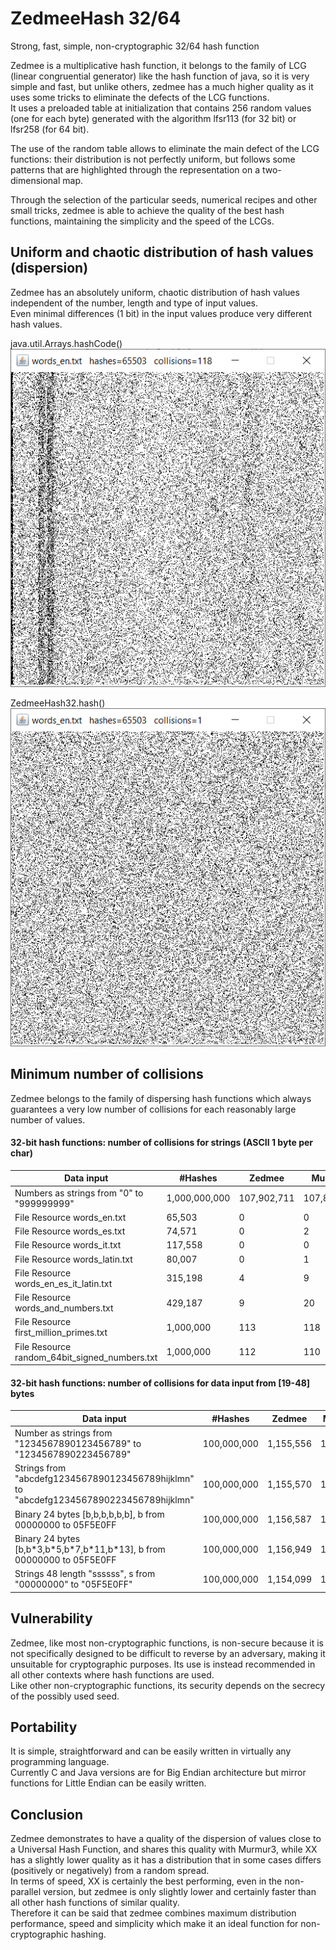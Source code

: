 # ZedmeeHash 32/64
Strong, fast, simple, non-cryptographic 32/64 hash function  

Zedmee is a multiplicative hash function, it belongs to the family of LCG (linear congruential generator) like the hash function of java, so it is very simple and fast, but unlike others, zedmee has a much higher quality as it uses some tricks to eliminate the defects of the LCG functions.  
It uses a preloaded table at initialization that contains 256 random values (one for each byte) generated with the algorithm lfsr113 (for 32 bit) or lfsr258 (for 64 bit).  

The use of the random table allows to eliminate the main defect of the LCG functions: their distribution is not perfectly uniform, but follows some patterns that are highlighted through the representation on a two-dimensional map.  

Through the selection of the particular seeds, numerical recipes and other small tricks, zedmee is able to achieve the quality of the best hash functions, maintaining the simplicity and the speed of the LCGs.  

## Uniform and chaotic distribution of hash values (dispersion)
Zedmee has an absolutely uniform, chaotic distribution of hash values independent of the number, length and type of input values.  
Even minimal differences (1 bit) in the input values produce very different hash values.  

java.util.Arrays.hashCode()  
![Alt Text](https://raw.githubusercontent.com/matteo65/ZedmeeHash/main/Resource/java_hash.png)
  
ZedmeeHash32.hash()  
![Alt Text](https://raw.githubusercontent.com/matteo65/ZedmeeHash/main/Resource/zmh_distributions.png)

## Minimum number of collisions
Zedmee belongs to the family of dispersing hash functions which always guarantees a very low number of collisions for each reasonably large number of values.  

#### 32-bit hash functions: number of collisions for strings (ASCII 1 byte per char)

Data input                                                  |#Hashes   | Zedmee   | Murmur3 |    XX   |  Rabin
------------------------------------------------------------|----------|----------|---------|---------|---------
Numbers as strings from "0" to "999999999"                  |1,000,000,000|107,902,711|107,822,463|110,287,893|365,950,432
File Resource words_en.txt                                  | 65,503    |         0|        0|        0|       14
File Resource words_es.txt                                  | 74,571    |         0|        2|        0|       38
File Resource words_it.txt                                  |117,558    |         0|        0|        2|       28
File Resource words_latin.txt                               | 80,007    |         0|        1|        1|       34
File Resource words_en_es_it_latin.txt                      |315,198    |         4|        9|        9|      271
File Resource words_and_numbers.txt                         |429,187    |         9|       20|       19|      251
File Resource first_million_primes.txt                      |1,000,000  |       113|      118|       85|        0
File Resource random_64bit_signed_numbers.txt               |1,000,000  |       112|      110|      143|      122

#### 32-bit hash functions: number of collisions for data input from [19-48] bytes

Data input                                                                             | #Hashes   |  Zedmee   | Murmur3  |     XX   | Rabin
---------------------------------------------------------------------------------------|-----------|-----------|----------|----------|----------
Number as strings from "1234567890123456789" to "1234567890223456789"                  |100,000,000| 1,155,556 | 1,155,789|   808,693|         0      
Strings from "abcdefg1234567890123456789hijklmn" to "abcdefg1234567890223456789hijklmn"|100,000,000| 1,155,570 | 1,152,600| 1,037,151|         0  
Binary 24 bytes [b,b,b,b,b,b], b from 00000000 to 05F5E0FF                             |100,000,000| 1,156,587 | 1,154,653| 1,411,483|         0
Binary 24 bytes [b,b\*3,b\*5,b\*7,b\*11,b\*13], b from 00000000 to 05F5E0FF            |100,000,000| 1,156,949 | 1,154,542| 1,160,003| 1,150,862
Strings 48 length "ssssss", s from "00000000" to "05F5E0FF"                            |100,000,000| 1,154,099 | 1,156,254| 1,155,854|22,595,936


## Vulnerability
Zedmee, like most non-cryptographic functions, is non-secure because it is not specifically designed to be difficult to reverse by an adversary, making it unsuitable for cryptographic purposes. Its use is instead recommended in all other contexts where hash functions are used.  
Like other non-cryptographic functions, its security depends on the secrecy of the possibly used seed.  

## Portability
It is simple, straightforward and can be easily written in virtually any programming language.  
Currently C and Java versions are for Big Endian architecture but mirror functions for Little Endian can be easily written.  

## Conclusion
Zedmee demonstrates to have a quality of the dispersion of values close to a Universal Hash Function, and shares this quality with Murmur3, while XX has a slightly lower quality as it has a distribution that in some cases differs (positively or negatively) from a random spread.  
In terms of speed, XX is certainly the best performing, even in the non-parallel version, but zedmee is only slightly lower and certainly faster than all other hash functions of similar quality.  
Therefore it can be said that zedmee combines maximum distribution performance, speed and simplicity which make it an ideal function for non-cryptographic hashing.  
